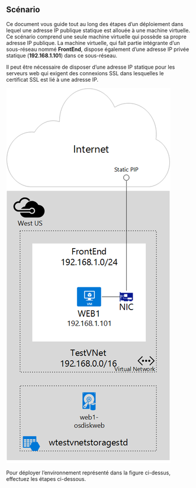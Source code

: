 ## <a name="scenario"></a>Scénario
Ce document vous guide tout au long des étapes d’un déploiement dans lequel une adresse IP publique statique est allouée à une machine virtuelle. Ce scénario comprend une seule machine virtuelle qui possède sa propre adresse IP publique. La machine virtuelle, qui fait partie intégrante d’un sous-réseau nommé **FrontEnd**, dispose également d’une adresse IP privée statique (**192.168.1.101**) dans ce sous-réseau.

Il peut être nécessaire de disposer d’une adresse IP statique pour les serveurs web qui exigent des connexions SSL dans lesquelles le certificat SSL est lié à une adresse IP. 

![DESCRIPTION DE L'IMAGE](./media/virtual-network-deploy-static-pip-scenario-include/figure1.png)

Pour déployer l’environnement représenté dans la figure ci-dessus, effectuez les étapes ci-dessous.



<!--HONumber=Nov16_HO3-->


